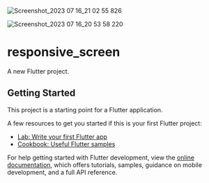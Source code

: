 ![Screenshot_2023 07 16_21 02 55 826](https://github.com/kazishamim71/responsive_screen/assets/120647540/37bf1c0b-9033-48b2-88f0-61f96d1042ff)

![Screenshot_2023 07 16_20 53 58 220](https://github.com/kazishamim71/responsive_screen/assets/120647540/efda5e37-fc7b-4033-9009-5ff8525f10fb)
# responsive_screen

A new Flutter project.

## Getting Started

This project is a starting point for a Flutter application.

A few resources to get you started if this is your first Flutter project:

- [Lab: Write your first Flutter app](https://docs.flutter.dev/get-started/codelab)
- [Cookbook: Useful Flutter samples](https://docs.flutter.dev/cookbook)

For help getting started with Flutter development, view the
[online documentation](https://docs.flutter.dev/), which offers tutorials,
samples, guidance on mobile development, and a full API reference.
